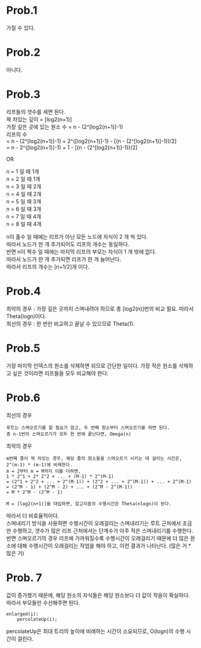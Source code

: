 # Prob.1
가질 수 있다.

# Prob.2
아니다.

# Prob.3
리프들의 갯수를 세면 된다.  
꽉 차있는 깊이 = [log2(n+1)]  
가장 깊은 곳에 있는 원소 수 = n - (2^[log2(n+1)]-1)  
리프의 수  
 = n - (2^[log2(n+1)]-1) + 2^([log2(n+1)]-1) - [(n - (2^[log2(n+1)]-1))/2]  
 = n - 2^([log2(n+1)]-1) + 1 - [(n - (2^[log2(n+1)]-1))/2]
  
OR  
  
n = 1 일 때 1개  
n = 2 일 때 1개  
n = 3 일 때 2개  
n = 4 일 때 2개  
n = 5 일 때 3개  
n = 6 일 때 3개  
n = 7 일 때 4개  
n = 8 일 때 4개  
  
n이 홀수 일 때에는 리프가 아닌 모든 노드에 자식이 2 개 씩 있다.  
따라서 노드가 한 개 추가되어도 리프의 개수는 동일하다.  
반면 n이 짝수 일 때에는 마지막 리프의 부모는 자식이 1 개 밖에 없다.  
따라서 노드가 한 개 추가되면 리프가 한 개 늘어난다.  
따라서 리프의 개수는 [n+1/2]개 이다.  

# Prob.4
최악의 경우 : 가장 깊은 곳까지 스며내려야 하므로 총 [log2(n)]번의 비교 필요. 따라서 Theta(logn)이다.  
최선의 경우 : 한 번만 비교하고 끝날 수 있으므로 Theta(1).

# Prob.5
가장 마지막 인덱스의 원소를 삭제하면 되므로 간단한 일이다.
가장 작은 원소를 삭제하고 싶은 것이라면 리프들을 모두 비교해야 한다.

# Prob.6
최선의 경우
```
루트는 스며오르기를 할 필요가 없고, 두 번째 원소부터 스며오르기를 하면 된다.
총 n-1번의 스며오르기가 모두 한 번에 끝난다면, Omega(n)
```
최악의 경우
```
m번째 줄이 꽉 차있는 경우, 해당 줄의 원소들을 스며오르기 시키는 데 걸리는 시간은, 2^(m-1) * (m-1)에 비례한다.
m = 2부터 m = M까지 이를 더하면,
1 * 2^1 + 2* 2^2 + ... + (M-1) * 2^(M-1)
= (2^1 + 2^2 + ... + 2^(M-1)) + (2^2 + ... + 2^(M-1)) + ... + 2^(M-1)
= (2^M - 1) + (2^M - 2) + ... + (2^M - 2^(M-1))
= M * 2^M - (2^M - 1)

M = [log2(n+1)]을 대입하면, 알고리즘의 수행시간은 Theta(nlogn)이 된다.
```
따라서 더 비효율적이다.  
스며내리기 방식을 사용하면 수행시간이 오래걸리는 스며내리기는 루트 근처에서 조금만 수행하고, 갯수가 많은 리프 근처에서는 단계수가 아주 적은 스며내리기를 수행한다.  
반면 스며오르기의 경우 리프에 가까워질수록 수행시간이 오래걸리기 때문에 더 많은 원소에 대해 수행시간이 오래걸리는 작업을 해야 하고, 이런 결과가 나타난다. (많은 거 * 많은 거)

# Prob. 7
값이 증가했기 때문에, 해당 원소의 자식들은 해당 원소보다 더 값이 작음이 확실하다.  
따라서 부모들만 수선해주면 된다.  
```
enlarged(i):
    percolateUp(i);
```
percolateUp은 최대 트리의 높이에 비례하는 시간이 소요되므로, O(logn)의 수행 시간이 걸린다.
